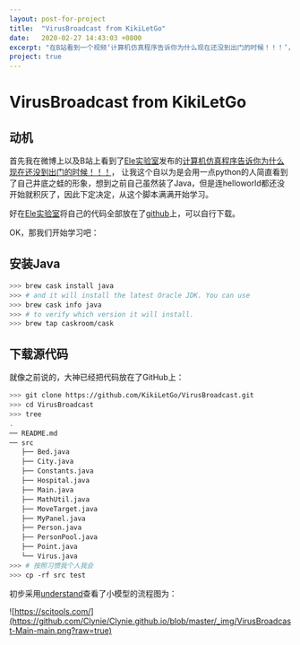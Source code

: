 ```yaml
---
layout: post-for-project
title:  "VirusBroadcast from KikiLetGo"
date:   2020-02-27 14:43:03 +0800
excerpt: "在B站看到一个视频‘计算机仿真程序告诉你为什么现在还没到出门的时候！！！’，是由大神“Ele实验室”，才发现自己装了这么久的JAVA其实是个神器，原谅我的无知，虽然也找了一些python的脚本，但还是Ele的脚本最为心水"
project: true
---
```




# VirusBroadcast from KikiLetGo

## 动机

首先我在微博上以及B站上看到了[Ele实验室](https://space.bilibili.com/481434238?spm_id_from=333.788.b_636f6d6d656e74.9)发布的[计算机仿真程序告诉你为什么现在还没到出门的时候！！！](https://www.bilibili.com/video/av86478875?t=83)， 让我这个自以为是会用一点python的人简直看到了自己井底之蛙的形象，想到之前自己虽然装了Java，但是连helloworld都还没开始就积灰了，因此下定决定，从这个脚本满满开始学习。

好在[Ele实验室](https://space.bilibili.com/481434238?spm_id_from=333.788.b_636f6d6d656e74.9)将自己的代码全部放在了[github](https://github.com/KikiLetGo/VirusBroadcast)上，可以自行下载。

OK，那我们开始学习吧：



## 安装Java

```bash
>>> brew cask install java
>>> # and it will install the latest Oracle JDK. You can use
>>> brew cask info java
>>> # to verify which version it will install.
>>> brew tap caskroom/cask
```

## 下载源代码

就像之前说的，大神已经把代码放在了GitHub上：

```bash
>>> git clone https://github.com/KikiLetGo/VirusBroadcast.git
>>> cd VirusBroadcast
>>> tree
.
── README.md
── src
   ├── Bed.java
   ├── City.java
   ├── Constants.java
   ├── Hospital.java
   ├── Main.java
   ├── MathUtil.java
   ├── MoveTarget.java
   ├── MyPanel.java
   ├── Person.java
   ├── PersonPool.java
   ├── Point.java
   └── Virus.java
>>> # 按照习惯我个人我会
>>> cp -rf src test
```

初步采用[understand](https://scitools.com/)查看了小模型的流程图为：

![https://scitools.com/](https://github.com/Clynie/Clynie.github.io/blob/master/_img/VirusBroadcast-Main-main.png?raw=true)














